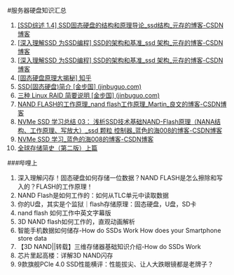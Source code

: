 #服务器硬盘知识汇总

1. [[SSD综述 1.4] SSD固态硬盘的结构和原理导论_ssd结构_元存的博客-CSDN博客](https://blog.csdn.net/vagrant0407/article/details/128986172)
2. [[深入理解SSD 为SSD编程] SSD的架构和基准_ssd 架构_元存的博客-CSDN博客](https://blog.csdn.net/vagrant0407/article/details/129251887)
3. [[深入理解SSD 为SSD编程] SSD的架构和基准_ssd 架构_元存的博客-CSDN博客](https://blog.csdn.net/vagrant0407/article/details/129251887)
4. [[固态硬盘原理大揭秘] 知乎 ](https://zhuanlan.zhihu.com/p/106150566)
5. [SSD(固态硬盘)简介 [金步国] (jinbuguo.com)](https://www.jinbuguo.com/storage/ssd_intro.html)
6. [三种 Linux RAID 简要说明 [金步国] (jinbuguo.com)](https://www.jinbuguo.com/storage/raid_types.html)
7. [NAND FLASH的工作原理_nand flash工作原理_Martin_良文的博客-CSDN博客](https://blog.csdn.net/maliangwen_12138/article/details/125028026)
8. [NVMe SSD 学习总结 03： 浅析SSD技术基础NAND-Flash原理（NANA结构、工作原理、写放大）_ssd 颗粒 控制器_蓝色的海008的博客-CSDN博客](https://blog.csdn.net/yanghuichan/article/details/126219270)
9. [NVMe SSD 学习_蓝色的海008的博客-CSDN博客](https://blog.csdn.net/yanghuichan/category_11946871.html)
10. [全球存储简史（第二版）上篇](https://xueqiu.com/6280759899/130088527)

###哔哩上

1. 深入理解闪存！固态硬盘如何存储一位数据？NAND FLASH是怎么擦除和写入的？FLASH的工作原理！
2. NAND Flash是如何工作的：如何从TLC单元中读取数据
3. 你的U盘，其实是个监狱｜flash存储原理：固态硬盘，U盘，SD卡
4. nand flash 如何工作中英文字幕版
5. 3D NAND flash如何工作的，直观动画解析
6. 智能手机数据如何储存-How do SSDs Work How does your Smartphone store data
7. 【3D NAND||转载】三维存储器基础知识介绍-How do SSDs Work
8. 芯片里起高楼：详解3D NAND闪存
9. 9款旗舰PCIe 4.0 SSD性能横评：性能拔尖、让人大跌眼镜都是老牌子？

